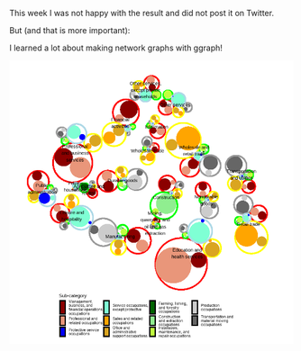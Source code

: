 This week I was not happy with the result and did not post it on Twitter.

But (and that is more important):

I learned a lot about making network graphs with ggraph!

![](plot.png)
